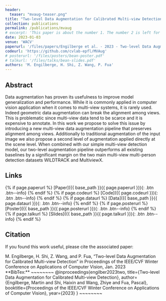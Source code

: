 ```yaml
---
header:
  teaser: "mvaug-teaser.png"
title: "Two-level Data Augmentation for Calibrated Multi-view Detection"
collection: publications
permalink: /publications/mvaug
# excerpt: 'This paper is about the number 1. The number 2 is left for future work.'
date: 2023-01-03
venue: 'WACV'
paperurl: '/files/papers/Engilberge et al. - 2023 - Two-level Data Augmentation for Calibrated Multiview Detection.pdf'
codeurl: 'https://github.com/cvlab-epfl/MVAug'
# posterurl: '/files/posters/bean-poster.pdf'
# talkurl: '/files/talks/bean-slides.pdf'
authors: 'M. Engilberge, H. Shi, Z. Wang, P. Fua'
---
```

## Abstract

Data augmentation has proven its usefulness to improve model generalization and performance. While it is commonly applied in computer vision application when it comes to multi-view systems, it is rarely used. Indeed geometric data augmentation can break the alignment among views. This is problematic since multi-view data tend to be scarce and it is expensive to annotate.
In this work we propose to solve this issue by introducing a new multi-view data augmentation pipeline that preserves alignment among views. Additionally to traditional augmentation of the input image we also propose a second level of augmentation applied directly at the scene level. When combined with our simple multi-view detection model, our two-level augmentation pipeline outperforms all existing baselines by a significant margin on the two main multi-view multi-person detection datasets WILDTRACK and MultiviewX.

## Links

{% if page.paperurl %} [Paper]({{ base_path }}{{ page.paperurl }}){: .btn .btn--info} {% endif %} {% if page.codeurl %} [Code]({{ page.codeurl }}){: .btn .btn--info} {% endif %} {% if page.dataurl %} [Data]({{ base_path }}{{ page.dataurl }}){: .btn .btn--info} {% endif %} {% if page.posterurl %} [Poster]({{ base_path }}{{ page.posterurl }}){: .btn .btn--info} {% endif %} {% if page.talkurl %} [Slides]({{ base_path }}{{ page.talkurl }}){: .btn .btn--info} {% endif %}

## Citation

If you found this work useful, please cite the associated paper:

<div class="notice--info">
M. Engilberge, H. Shi, Z. Wang, and P. Fua, “Two-level Data Augmentation for Calibrated Multi-view Detection” in Proceedings of the IEEE/CVF Winter Conference on Applications of Computer Vision, Jan. 2023
</div>

<div class="notice--info" markdown="1">
**BibTex:**
~~~~~~~~
@inproceedings{engilber2023two,
  title={Two-level Data Augmentation for Calibrated Multi-view Detection},
  author={Engilberge, Martin and Shi, Haixin and Wang, Zhiye and Fua, Pascal},
  booktitle={Proceedings of the IEEE/CVF Winter Conference on Applications of Computer Vision},
  year={2023}
}
~~~~~~~~
</div>
